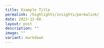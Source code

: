 ```yaml
---
title: Example Title
permalink: /highlights/insights/permalink/
date: 2023-12-08
layout: post
description: ""
image: ""
variant: markdown
---
```

